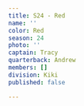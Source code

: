 ```yaml
---
title: S24 - Red
name: ''
color: Red
season: 24
photo: ''
captain: Tracy
quarterback: Andrew
members: []
division: Kiki
published: false

---
```

